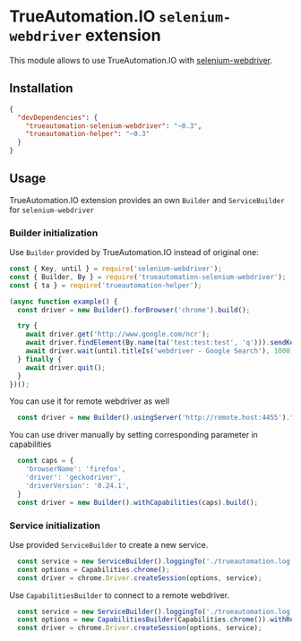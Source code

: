 TrueAutomation.IO `selenium-webdriver` extension
====

This module allows to use TrueAutomation.IO with [selenium-webdriver](https://www.npmjs.com/package/selenium-webdriver).

## Installation

```json
{
  "devDependencies": {
    "trueautomation-selenium-webdriver": "~0.3",
    "trueautomation-helper": "~0.3"
  }
}
```

## Usage

TrueAutomation.IO extension provides an own `Builder` and `ServiceBuilder` for `selenium-webdriver`

### Builder initialization

Use `Builder` provided by TrueAutomation.IO instead of original one:

```javascript
const { Key, until } = require('selenium-webdriver');
const { Builder, By } = require('trueautomation-selenium-webdriver');
const { ta } = require('trueautomation-helper');

(async function example() {
  const driver = new Builder().forBrowser('chrome').build();

  try {
    await driver.get('http://www.google.com/ncr');
    await driver.findElement(By.name(ta('test:test:test', 'q'))).sendKeys('webdriver', Key.RETURN);
    await driver.wait(until.titleIs('webdriver - Google Search'), 1000);
  } finally {
    await driver.quit();
  }
})();
```

You can use it for remote webdriver as well
```javascript
  const driver = new Builder().usingServer('http://remote.host:4455').forBrowser('chrome').build();
```

You can use driver manually by setting corresponding parameter in capabilities
```javascript
  const caps = {
    'browserName': 'firefox',
    'driver': 'geckodriver',
    'driverVersion': '0.24.1',
  }
  const driver = new Builder().withCapabilities(caps).build();
```

### Service initialization

Use provided `ServiceBuilder` to create a new service.

```javascript
  const service = new ServiceBuilder().loggingTo('./trueautomation.log').driverTo('chromedriver', '<driverVersion>').build();
  const options = Capabilities.chrome();
  const driver = chrome.Driver.createSession(options, service);
```

Use `CapabilitiesBuilder` to connect to a remote webdriver.
```javascript
  const service = new ServiceBuilder().loggingTo('./trueautomation.log').build();
  const options = new CapabilitiesBuilder(Capabilities.chrome()).withRemoteAddress('http://remote.host:4455/wd/hub').build();
  const driver = chrome.Driver.createSession(options, service);
```
